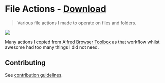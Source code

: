 # File Actions - [Download](https://github.com/nikitavoloboev/small-workflows/blob/master/file-actions/File%20actions.alfredworkflow?raw=true)

> Various file actions I made to operate on files and folders.

![](https://i.imgur.com/yhazzRh.png)

Many actions I copied from [Alfred Browser Toolbox](http://customct.com/alfred-2-workflows) as that workflow whilst awesome had too many things I did not need.

## Contributing

See [contribution guidelines](../CONTRIBUTING.md).
